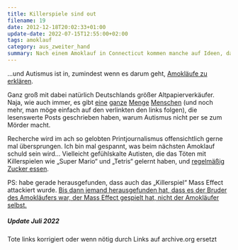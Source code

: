 ```yaml
---
title: Killerspiele sind out
filename: 19
date: 2012-12-18T20:02:33+01:00
update-date: 2022-07-15T12:55:00+02:00
tags: amoklauf 
category: aus_zweiter_hand
summary: Nach einem Amoklauf in Connecticut kommen manche auf Ideen, dass der Autismus des Amokläufers die Ursache sei.
---
```


…und Autismus ist in, zumindest wenn es darum geht, [Amokläufe zu erklären](https://www.bildblog.de/44831/eiskalt-ohne-gefuehl-kein-mitleid/).


Ganz groß mit dabei natürlich Deutschlands größer Altpapierverkäufer. Naja, wie auch immer, es gibt [eine](https://aleksander-knauerhase.de/autismus-und-die-medialen-nachwehen) [ganze](https://aleksander-knauerhase.de/autismus-das-medienbild-und-die-wirklichkeit) [Menge](https://dasfotobus.wordpress.com/2012/12/16/ich-tote-keine-menschen/) [Menschen](https://web.archive.org/web/20121219015115/http://autzeit.wordpress.com/2012/12/15/fremdbestimmt/) (und noch mehr, man möge einfach auf den verlinkten den links folgen), die lesenswerte Posts geschrieben haben, warum Autismus nicht per se zum Mörder macht.


Recherche wird im ach so gelobten Printjournalismus offensichtlich gerne mal übersprungen. Ich bin mal gespannt, was beim nächsten Amoklauf schuld sein wird… Vielleicht gefühlskalte Autisten, die das Töten mit Killerspielen wie „Super Mario“ und „Tetris“ gelernt haben, und [regelmäßig Zucker essen](https://tvtropes.org/pmwiki/pmwiki.php/Main/HitlerAteSugar).


PS: habe gerade herausgefunden, dass auch das „Killerspiel“ Mass Effect attackiert wurde. [Bis dann jemand herausgefunden hat, dass es der Bruder des Amokläufers war, der Mass Effect gespielt hat, nicht der Amokläufer selbst.](https://kotaku.com/5968683/mob-blames-mass-effect-for-school-shooting-is-embarrassingly-wrong/)

##### Update Juli 2022

Tote links korrigiert oder wenn nötig durch Links auf archive.org ersetzt
